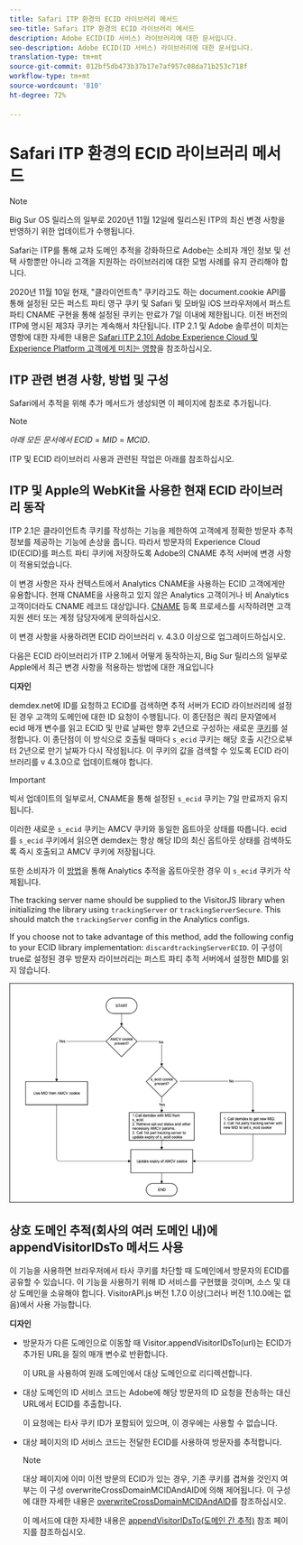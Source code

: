 ```yaml
---
title: Safari ITP 환경의 ECID 라이브러리 메서드
seo-title: Safari ITP 환경의 ECID 라이브러리 메서드
description: Adobe ECID(ID 서비스) 라이브러리에 대한 문서입니다.
seo-description: Adobe ECID(ID 서비스) 라이브러리에 대한 문서입니다.
translation-type: tm+mt
source-git-commit: 012bf5db473b37b17e7af957c08da71b253c718f
workflow-type: tm+mt
source-wordcount: '810'
ht-degree: 72%

---
```



# Safari ITP 환경의 ECID 라이브러리 메서드

>[!NOTE]
>
>Big Sur OS 릴리스의 일부로 2020년 11월 12일에 릴리스된 ITP의 최신 변경 사항을 반영하기 위한 업데이트가 수행됩니다.

Safari는 ITP를 통해 교차 도메인 추적을 강화하므로 Adobe는 소비자 개인 정보 및 선택 사항뿐만 아니라 고객을 지원하는 라이브러리에 대한 모범 사례를 유지 관리해야 합니다.

2020년 11월 10일 현재, &quot;클라이언트측&quot; 쿠키라고도 하는 document.cookie API를 통해 설정된 모든 퍼스트 파티 영구 쿠키 및 Safari 및 모바일 iOS 브라우저에서 퍼스트 파티 CNAME 구현을 통해 설정된 쿠키는 만료가 7일 이내에 제한됩니다. 이전 버전의 ITP에 명시된 제3자 쿠키는 계속해서 차단됩니다. ITP 2.1 및 Adobe 솔루션이 미치는 영향에 대한 자세한 내용은 [Safari ITP 2.1이 Adobe Experience Cloud 및 Experience Platform 고객에게 미치는 영향](https://medium.com/adobetech/safari-itp-2-1-impact-on-adobe-experience-cloud-customers-9439cecb55ac)을 참조하십시오.

## ITP 관련 변경 사항, 방법 및 구성

Safari에서 추적을 위해 추가 메서드가 생성되면 이 페이지에 참조로 추가됩니다.

>[!NOTE]
>
>*아래 모든 문서에서 ECID* = *MID* = *MCID*.

ITP 및 ECID 라이브러리 사용과 관련된 작업은 아래를 참조하십시오.

## ITP 및 Apple의 WebKit을 사용한 현재 ECID 라이브러리 동작

ITP 2.1은 클라이언트측 쿠키를 작성하는 기능을 제한하여 고객에게 정확한 방문자 추적 정보를 제공하는 기능에 손상을 줍니다. 따라서 방문자의 Experience Cloud ID(ECID)를 퍼스트 파티 쿠키에 저장하도록 Adobe의 CNAME 추적 서버에 변경 사항이 적용되었습니다.

이 변경 사항은 자사 컨텍스트에서 Analytics CNAME을 사용하는 ECID 고객에게만 유용합니다. 현재 CNAME을 사용하고 있지 않은 Analytics 고객이거나 비 Analytics 고객이더라도 CNAME 레코드 대상입니다. [CNAME](https://docs.adobe.com/content/help/ko-KR/core-services/interface/ec-cookies/cookies-first-party.html) 등록 프로세스를 시작하려면 고객 지원 센터 또는 계정 담당자에게 문의하십시오.

이 변경 사항을 사용하려면 ECID 라이브러리 v. 4.3.0 이상으로 업그레이드하십시오.

다음은 ECID 라이브러리가 ITP 2.1에서 어떻게 동작하는지, Big Sur 릴리스의 일부로 Apple에서 최근 변경 사항을 적용하는 방법에 대한 개요입니다

**디자인**

demdex.net에 ID를 요청하고 ECID를 검색하면 추적 서버가 ECID 라이브러리에 설정된 경우 고객의 도메인에 대한 ID 요청이 수행됩니다. 이 종단점은 쿼리 문자열에서 ecid 매개 변수를 읽고 ECID 및 만료 날짜만 향후 2년으로 구성하는 새로운 [쿠키](/help/introduction/cookies.md)를 설정합니다. 이 종단점이 이 방식으로 호출될 때마다 `s_ecid` 쿠키는 해당 호출 시간으로부터 2년으로 만기 날짜가 다시 작성됩니다. 이 쿠키의 값을 검색할 수 있도록 ECID 라이브러리를 v 4.3.0으로 업데이트해야 합니다.

>[!IMPORTANT]
>
>빅서 업데이트의 일부로서, CNAME을 통해 설정된 `s_ecid` 쿠키는 7일 만료까지 유지됩니다.

이러한 새로운 `s_ecid` 쿠키는 AMCV 쿠키와 동일한 옵트아웃 상태를 따릅니다. ecid를 `s_ecid` 쿠키에서 읽으면 demdex는 항상 해당 ID의 최신 옵트아웃 상태를 검색하도록 즉시 호출되고 AMCV 쿠키에 저장됩니다.

또한 소비자가 이 [방법](https://docs.adobe.com/content/help/ko-KR/analytics/implementation/js/opt-out.html)을 통해 Analytics 추적을 옵트아웃한 경우 이 `s_ecid` 쿠키가 삭제됩니다.

The tracking server name should be supplied to the VisitorJS library when initializing the library using `trackingServer` or `trackingServerSecure`. This should match the `trackingServer` config in the Analytics configs.

If you choose not to take advantage of this method, add the following config to your ECID library implementation: `discardtrackingServerECID`. 이 구성이 true로 설정된 경우 방문자 라이브러리는 퍼스트 파티 추적 서버에서 설정한 MID를 읽지 않습니다.

![](assets/itp-proposal-v1.png)

## 상호 도메인 추적(회사의 여러 도메인 내)에 appendVisitorIDsTo 메서드 사용

이 기능을 사용하면 브라우저에서 타사 쿠키를 차단할 때 도메인에서 방문자의 ECID를 공유할 수 있습니다. 이 기능을 사용하기 위해 ID 서비스를 구현했을 것이며, 소스 및 대상 도메인을 소유해야 합니다. VisitorAPI.js 버전 1.7.0 이상(그러나 버전 1.10.0에는 없음)에서 사용 가능합니다.

**디자인**

* 방문자가 다른 도메인으로 이동할 때 Visitor.appendVisitorIDsTo(url)는 ECID가 추가된 URL을 질의 매개 변수로 반환합니다.

   이 URL을 사용하여 원래 도메인에서 대상 도메인으로 리디렉션합니다.

* 대상 도메인의 ID 서비스 코드는 Adobe에 해당 방문자의 ID 요청을 전송하는 대신 URL에서 ECID를 추출합니다.

   이 요청에는 타사 쿠키 ID가 포함되어 있으며, 이 경우에는 사용할 수 없습니다.

* 대상 페이지의 ID 서비스 코드는 전달한 ECID를 사용하여 방문자를 추적합니다.

   >[!NOTE]
   >대상 페이지에 이미 이전 방문의 ECID가 있는 경우, 기존 쿠키를 겹쳐쓸 것인지 여부는 이 구성 overwriteCrossDomainMCIDAndAID에 의해 제어됩니다. 이 구성에 대한 자세한 내용은 [overwriteCrossDomainMCIDAndAID](/help/library/function-vars/overwrite-visitor-id.md)를 참조하십시오.
   >
   >이 메서드에 대한 자세한 내용은 [appendVisitorIDsTo(도메인 간 추적)](/help/library/get-set/appendvisitorid.md) 참조 페이지를 참조하십시오.
